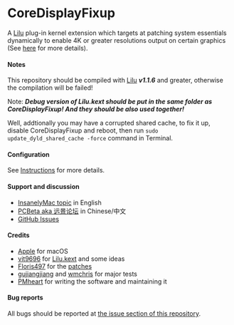 CoreDisplayFixup
===================

A [Lilu](https://github.com/vit9696/Lilu) plug-in kernel extension which targets at patching system essentials dynamically to enable 4K or greater resolutions output on certain graphics (See [here](https://github.com/Floris497/mac-pixel-clock-patch-V2/blob/master/README.md) for more details).

#### Notes
This repository should be compiled with [Lilu](https://github.com/vit9696/Lilu) ***v1.1.6*** and greater, otherwise the compilation will be failed!

Note: ***Debug version of Lilu.kext should be put in the same folder as CoreDisplayFixup! And they should be also used together!***

Well, addtionally you may have a corrupted shared cache, to fix it up, disable CoreDisplayFixup and reboot, then run `sudo update_dyld_shared_cache -force` command in Terminal.

#### Configuration
See [Instructions](https://github.com/PMheart/CoreDisplayFixup/blob/master/Instructions.md) for more details.

#### Support and discussion
- [InsanelyMac topic](http://www.insanelymac.com/forum/topic/322841-coredisplayfixup-fixing-certain-problems-for-4k-or-greater-resolution-on-non-iris-intel-graphics/) in English
- [PCBeta aka 远景论坛](http://bbs.pcbeta.com/viewthread-1736985-1-1.html) in Chinese/中文
- [GitHub Issues](https://github.com/PMheart/CoreDisplayFixup/issues)

#### Credits
- [Apple](https://www.apple.com) for macOS  
- [vit9696](https://github.com/vit9696) for [Lilu.kext](https://github.com/vit9696/Lilu) and some ideas
- [Floris497](https://github.com/Floris497) for the [patches](https://github.com/Floris497/mac-pixel-clock-patch-v2)
- [gujiangjiang](https://github.com/gujiangjiang) and [wmchris](https://github.com/wmchris) for major tests
- [PMheart](https://github.com/PMheart) for writing the software and maintaining it

#### Bug reports
All bugs should be reported at [the issue section of this repository](https://github.com/PMheart/CoreDisplayFixup/issues).
